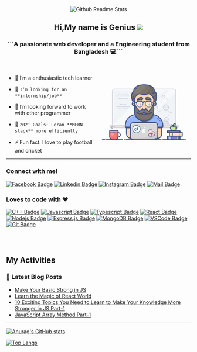 <p align="center">
 <img width="100px" src="https://res.cloudinary.com/anuraghazra/image/upload/v1594908242/logo_ccswme.svg" align="center" alt="Github Readme Stats" />
 <h2 align="center">Hi,My name is Genius <img width="30px" src="https://raw.githubusercontent.com/iampavangandhi/iampavangandhi/master/gifs/Hi.gif"> </h2>
</p>

<h3 font-size="20" align="center">```A passionate web developer and a Engineering student from Bangladesh 💻```</h3> <br>

- 🌱 I’m a enthusiastic tech learner <img align="right" style="width:16rem; height:12rem" src="https://raw.githubusercontent.com/Elanza-48/Elanza-48/41a4790484e268102dfdab2b7c59d440d3ffafab/resources/img/geek.gif"/>

 - 🤔 ```I’m looking for an **internship/job**```

 - 👯 I’m looking forward to work with other programmer 
 
 - 🥅 ```2021 Goals: Leran **MERN stack** more efficiently ```
 
 - ⚡ Fun fact: I love to play football and cricket 
 
---


### Connect with me!
[![Facebook Badge](https://img.shields.io/badge/Facebook-1877F2?style=for-the-badge&logo=facebook&logoColor=white)][facebook] 
[![Linkedin Badge](https://img.shields.io/badge/LinkedIn-0077B5?style=for-the-badge&logo=linkedin&logoColor=white)][linkedin]
[![Instagram Badge](https://img.shields.io/badge/Instagram-E4405F?style=for-the-badge&logo=instagram&logoColor=white)][portfolio]
[![Mail Badge](https://img.shields.io/badge/Gmail-D14836?style=for-the-badge&logo=gmail&logoColor=white)](mailto:genius1809015@gmail.com)
<br/>
### Loves to code with :heart:
[![C++ Badge](https://img.shields.io/badge/c++-%2300599C.svg?style=for-the-badge&logo=c%2B%2B&logoColor=white)](#) 
[![Javascript Badge](https://img.shields.io/badge/-Javascript-F0DB4F?style=for-the-badge&labelColor=black&logo=javascript&logoColor=F0DB4F)](#) 
[![Typescript Badge](https://img.shields.io/badge/-Typescript-007acc?style=for-the-badge&labelColor=black&logo=typescript&logoColor=007acc)](#) 
[![React Badge](https://img.shields.io/badge/-React-61DBFB?style=for-the-badge&labelColor=black&logo=react&logoColor=61DBFB)](#) 
[![Nodejs Badge](https://img.shields.io/badge/-Nodejs-3C873A?style=for-the-badge&labelColor=black&logo=node.js&logoColor=3C873A)](#)
[![Express.js Badge](https://img.shields.io/badge/Express.js-000000?style=for-the-badge&logo=express&logoColor=white)](#) 
[![MongoDB Badge](https://img.shields.io/badge/MongoDB-4EA94B?style=for-the-badge&logo=mongodb&logoColor=white)](#)
[![VSCode Badge](https://img.shields.io/badge/Visual_Studio-5C2D91?style=for-the-badge&logo=visual%20studio&logoColor=white)](#) 
[![Git Badge](https://img.shields.io/badge/Git-F05032?style=for-the-badge&logo=git&logoColor=white)](#)

<br />
<br />

## My Activities
 

### 📕 Latest Blog Posts

<!-- BLOG-POST-LIST:START -->
- [Make Your Basic Strong in JS](https://genius15.medium.com/make-your-basic-strong-in-js-cd17afadb3f9?source=rss-a36aa5f4ee59------2)
- [Learn the Magic of React World](https://genius15.medium.com/learn-the-magic-of-react-world-d18b26bed124?source=rss-a36aa5f4ee59------2)
- [10 Exciting Topics You Need to Learn to Make Your Knowledge More Stronger in JS Part-1](https://genius15.medium.com/10-exciting-topics-you-need-to-learn-to-make-your-knowledge-more-stronger-in-js-part-1-7ab0fd1ef895?source=rss-a36aa5f4ee59------2)
- [JavaScript Array Method Part-1](https://genius15.medium.com/javascript-array-method-part-1-32b2c90520f1?source=rss-a36aa5f4ee59------2)
<!-- BLOG-POST-LIST:END -->

---

[![Anurag's GitHub stats](https://github-readme-stats.vercel.app/api?username=Genius15066&theme=nightowl&show_icons=true)](https://github.com/Genius15066)

[![Top Langs](https://github-readme-stats.vercel.app/api/top-langs/?username=Genius15066&theme=nightowl)](https://github.com/Genius15066)


[portfolio]: https://my-portfolio-66.web.app/
[facebook]: https://www.facebook.com/profile.php?id=100012109721854
[linkedin]: https://www.linkedin.com/in/genius-1809015/
[webdevplaylist]: https://www.youtube.com/playlist?list=PLkwxH9e_vrAJ0WbEsFA9W3I1W-g_BTsbt
[jsplaylist]: https://www.youtube.com/playlist?list=PLkwxH9e_vrALRJKu7wfXby3MKeflhTu6B
[cssplaylist]: https://www.youtube.com/playlist?list=PLkwxH9e_vrALSdvZuEh6gqQdmDoDIoqz4
[reactplaylist]: https://www.youtube.com/playlist?list=PLkwxH9e_vrAK4TdffpxKY3QGyHCpxFcQ0


